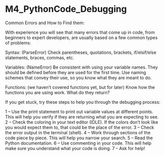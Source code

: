 # M4_PythonCode_Debugging
Common Errors and How to Find them:

With experience you will see that many errors that come up in code, from beginners to expert developers, are usually based on a few common types of problems:

Syntax: (ParseError) Check parentheses, quotations, brackets, if/elsif/else statements, braces, commas, etc.

Variables: (NameError) Be consistent with using your variable names. They should be defined before they are used for the first time. Use naming schemes that convey their use, so you know what they are meant to do.

Functions: (we haven’t covered functions yet, but for later) Know how the functions you are using work. What do they return? 

If you get stuck, try these steps to help you through the debugging process:

1 – Use the print statement to print out variable values at different points. This will help you verify if they are returning what you are expecting to see.
2 – Check the coloring in your text editor (IDLE). If the colors don’t look like you would expect them to, that could be the place of the error.
3 – Check the error output in the terminal (shell).
4 – Work through sections of the code piece by piece. This will help you narrow your search. 
5 – Read the Python documentation.
6 – Use commenting in your code. This will help make sure you understand what your code is doing.
7 – Ask for help!


